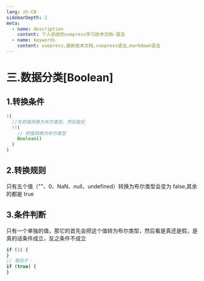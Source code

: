 ```yaml
---
lang: zh-CN
sidebarDepth: 2
meta:
  - name: description
    content: 个人总结的vuepress学习技术文档-语法
  - name: keywords
    content: vuepress,最新技术文档,vuepress语法,markdown语法
---
```


# 三.数据分类[Boolean]

## 1.转换条件

```js
!(
  //先把值转换为布尔类型，然后取反
  !!(
    // 把值转换为布尔类型
    Boolean()
  )
)
```

## 2.转换规则

只有五个值（""、0、NaN、null、undefined）转换为布尔类型会变为 false,其余的都是 true

## 3.条件判断

只有一个单独的值，那它的首先会把这个值转为布尔类型，然后看是真还是假，是真的话条件成立，反之条件不成立

```js
if (1) {
}
// 等同于：
if (true) {
}
```
